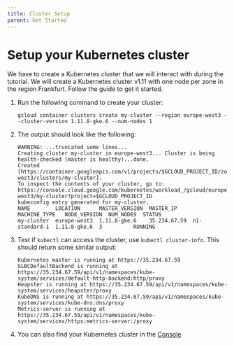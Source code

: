 ```yaml
---
title: Cluster Setup
parent: Get Started
---
```


# Setup your Kubernetes cluster

We have to create a Kubernetes cluster that we will interact with during the tutorial.
We will create a Kubernetes cluster v1.11 with one node per zone in the region Frankfurt.
Follow the guide to get it started.

1. Run the following command to create your cluster:
   ```
   gcloud container clusters create my-cluster --region europe-west3 --cluster-version 1.11.8-gke.6 --num-nodes 1
   ```
2. The output should look like the following:
   ```
   WARNING: ...truncated some lines...
   Creating cluster my-cluster in europe-west3... Cluster is being health-checked (master is healthy)...done.
   Created [https://container.googleapis.com/v1/projects/$GCLOUD_PROJECT_ID/zones/europe-west3/clusters/my-cluster].
   To inspect the contents of your cluster, go to: https://console.cloud.google.com/kubernetes/workload_/gcloud/europe-west3/my-cluster?project=$GCLOUD_PROJECT_ID
   kubeconfig entry generated for my-cluster.
   NAME        LOCATION      MASTER_VERSION  MASTER_IP     MACHINE_TYPE   NODE_VERSION  NUM_NODES  STATUS
   my-cluster  europe-west3  1.11.8-gke.6    35.234.67.59  n1-standard-1  1.11.8-gke.6  3          RUNNING
   ```
3. Test if `kubectl` can access the cluster, use `kubectl cluster-info`. This should return some similar output:
   ```
   Kubernetes master is running at https://35.234.67.59
   GLBCDefaultBackend is running at https://35.234.67.59/api/v1/namespaces/kube-system/services/default-http-backend:http/proxy
   Heapster is running at https://35.234.67.59/api/v1/namespaces/kube-system/services/heapster/proxy
   KubeDNS is running at https://35.234.67.59/api/v1/namespaces/kube-system/services/kube-dns:dns/proxy
   Metrics-server is running at https://35.234.67.59/api/v1/namespaces/kube-system/services/https:metrics-server:/proxy
   ```
4. You can also find your Kubernetes cluster in the [Console](https://console.cloud.google.com/kubernetes/clusters/details/europe-west3/my-cluster?project=$GCLOUD_PROJECT_ID)
